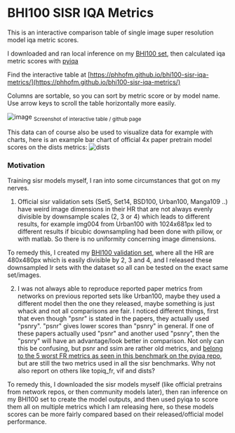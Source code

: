 # BHI100 SISR IQA Metrics

This is an interactive comparison table of single image super resolution model iqa metric scores.

I downloaded and ran local inference on my [BHI100 set](https://huggingface.co/datasets/Phips/BHI100), then calculated iqa metric scores with [pyiqa](https://github.com/chaofengc/IQA-PyTorch) 

Find the interactive table at [https://phhofm.github.io/bhi100-sisr-iqa-metrics/](https://phhofm.github.io/bhi100-sisr-iqa-metrics/)   

Columns are sortable, so you can sort by metric score or by model name. Use arrow keys to scroll the table horizontally more easily.    

![image](https://github.com/user-attachments/assets/2efecfd7-0d21-4c4a-9a6f-fd18acc30d78)
<sub>Screenshot of interactive table / github page</sub>

This data can of course also be used to visualize data for example with charts, here is an example bar chart of official 4x paper pretrain model scores on the dists metrics:
![dists](https://github.com/user-attachments/assets/a29c4c8b-de66-4da2-a574-5fb3ff98f527)



### Motivation

Training sisr models myself, I ran into some circumstances that got on my nerves.

1. Official sisr validation sets (Set5, Set14, BSD100, Urban100, Manga109 ..) have weird image dimensions in their HR that are not always evenly divisible by downsample scales (2, 3 or 4) which leads to different results, for example img004 from Urban100 with 1024x681px led to different results if bicubic downsampling had been done with pillow, or with matlab. So there is no uniformity concerning image dimensions.

To remedy this, I created my [BHI100 validation set](https://huggingface.co/datasets/Phips/BHI100), where all the HR are 480x480px which is easily divisible by 2, 3 and 4, and I released these downsampled lr sets with the dataset so all can be tested on the exact same set/images.

2. I was not always able to reproduce reported paper metrics from networks on previous reported sets like Urban100, maybe they used a different model then the one they released, maybe something is just whack and not all comparisons are fair. I noticed different things, first that even though "psnr" is stated in the papers, they actually used "psnry". "psnr" gives lower scores than "psnry" in general. If one of these papers actually used "psnr" and another used "psnry", then the "psnry" will have an advantage/look better in comparison. Not only can this be confusing, but psnr and ssim are rather old metrics, and [belong to the 5 worst FR metrics as seen in this benchmark on the pyiqa repo](https://github.com/chaofengc/IQA-PyTorch/blob/main/tests/FR_benchmark_results.csv), but are still the two metrics used in all the sisr benchmarks. Why not also report on others like topiq_fr, vif and dists?

To remedy this, I downloaded the sisr models myself (like official pretrains from network repos, or then community models later), then ran inference on my BHI100 set to create the model outputs, and then used pyiqa to score them all on multiple metrics which I am releasing here, so these models scores can be more fairly compared based on their released/official model performance.
